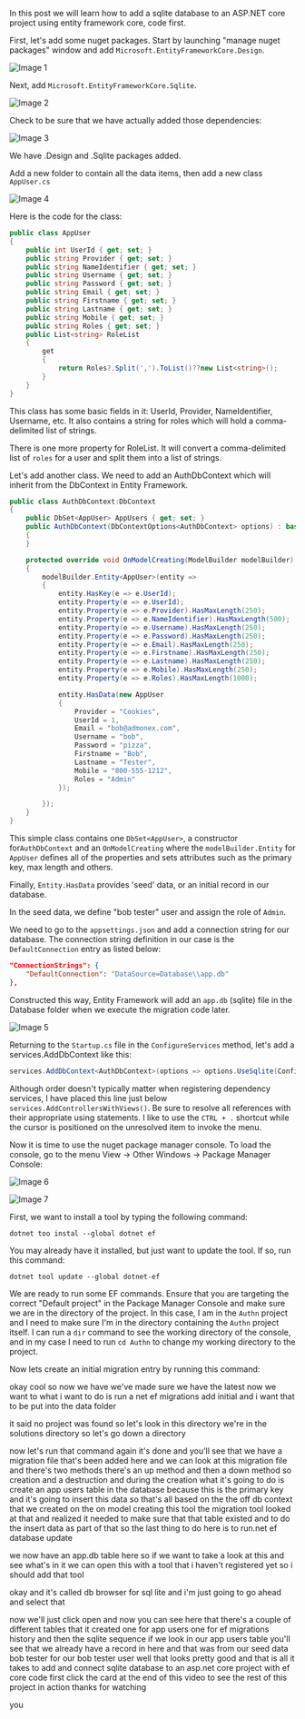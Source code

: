 In this post we will learn how to add a sqlite database to an ASP.NET core project using entity framework core, code first.

First, let's add some nuget packages. Start by launching "manage nuget packages" window and add `Microsoft.EntityFrameworkCore.Design`.

![Image 1](https://raw.githubusercontent.com/mobiletonster/blogposts/main/code/aspnetcore/images/addsqlitedb/1-efcoredesign-cropped.jpg#screenshot "manage nuget - add ef core design")


Next, add `Microsoft.EntityFrameworkCore.Sqlite`.

![Image 2](https://raw.githubusercontent.com/mobiletonster/blogposts/main/code/aspnetcore/images/addsqlitedb/2-efcoresqlite-cropped.jpg#screenshot "manage nuget - add ef core sqlite")


Check to be sure that we have actually added those dependencies:

![Image 3](https://raw.githubusercontent.com/mobiletonster/blogposts/main/code/aspnetcore/images/addsqlitedb/3-dependenciesadded-cropped.jpg#screenshot "dependencies appear in solution explorer")

We have .Design and .Sqlite packages added.

Add a new folder to contain all the data items, then add a new class `AppUser.cs`

![Image 4](https://raw.githubusercontent.com/mobiletonster/blogposts/main/code/aspnetcore/images/addsqlitedb/4-datafolder-appuserclass-cropped.jpg#screenshot)

Here is the code for the class:

```csharp
public class AppUser
{
    public int UserId { get; set; }
    public string Provider { get; set; }
    public string NameIdentifier { get; set; }
    public string Username { get; set; }
    public string Password { get; set; }
    public string Email { get; set; }
    public string Firstname { get; set; }
    public string Lastname { get; set; }
    public string Mobile { get; set; }
    public string Roles { get; set; }
    public List<string> RoleList
    {
        get
        {
            return Roles?.Split(',').ToList()??new List<string>();
        }
    }
}
```

This class has some basic fields in it:
UserId, Provider, NameIdentifier, Username, etc. It also contains a string for roles which will hold a comma-delimited list of strings.

There is one more property for RoleList. It will convert a comma-delimited list of `roles` for a user and split them into a list of strings.

Let's add another class. We need to add an AuthDbContext which will inherit from the DbContext in Entity Framework.

```csharp
public class AuthDbContext:DbContext
{
    public DbSet<AppUser> AppUsers { get; set; }
    public AuthDbContext(DbContextOptions<AuthDbContext> options) : base(options)
    {
    }

    protected override void OnModelCreating(ModelBuilder modelBuilder)
    {
        modelBuilder.Entity<AppUser>(entity =>
        {
            entity.HasKey(e => e.UserId);
            entity.Property(e => e.UserId);
            entity.Property(e => e.Provider).HasMaxLength(250);
            entity.Property(e => e.NameIdentifier).HasMaxLength(500);
            entity.Property(e => e.Username).HasMaxLength(250);
            entity.Property(e => e.Password).HasMaxLength(250);
            entity.Property(e => e.Email).HasMaxLength(250);
            entity.Property(e => e.Firstname).HasMaxLength(250);
            entity.Property(e => e.Lastname).HasMaxLength(250);
            entity.Property(e => e.Mobile).HasMaxLength(250);
            entity.Property(e => e.Roles).HasMaxLength(1000);

            entity.HasData(new AppUser
            {
                Provider = "Cookies",
                UserId = 1,
                Email = "bob@admonex.com",
                Username = "bob",
                Password = "pizza",
                Firstname = "Bob",
                Lastname = "Tester",
                Mobile = "800-555-1212",
                Roles = "Admin"
            });

        });
    }
}
```

This simple class contains one `DbSet<AppUser>`,  a constructor for`AuthDbContext` and an `OnModelCreating` where the `modelBuilder.Entity` for `AppUser` defines all of the properties and sets attributes such as the primary key, max length and others.  

Finally, `Entity.HasData` provides 'seed' data, or an initial record in our database.

In the seed data, we define "bob tester" user and assign the role of `Admin`.

We need to go to the `appsettings.json` and add a connection string for our database. The connection string definition in our case is the `DefaultConnection` entry as listed below:

```json
"ConnectionStrings": {
    "DefaultConnection": "DataSource=Database\\app.db"
},
``` 
 Constructed this way, Entity Framework will add an `app.db` (sqlite) file in the Database folder when we execute the migration code later.
 
![Image 5](https://raw.githubusercontent.com/mobiletonster/blogposts/main/code/aspnetcore/images/addsqlitedb/5-app.db-cropped.jpg#screenshot)

Returning to the `Startup.cs` file in the `ConfigureServices` method, let's add a services.AddDbContext like this:

```csharp
services.AddDbContext<AuthDbContext>(options => options.UseSqlite(Configuration.GetConnectionString("DefaultConnection")));
```

Although order doesn't typically matter when registering dependency services, I have placed this line just below `services.AddControllersWithViews()`. Be sure to resolve all references with their appropriate using statements. I like to use the `CTRL + .` shortcut while the cursor is positioned on the unresolved item to invoke the menu. 

Now it is time to use the nuget package manager console. To load the console, go to the menu View -> Other Windows -> Package Manager Console:

![Image 6](https://raw.githubusercontent.com/mobiletonster/blogposts/main/code/aspnetcore/images/addsqlitedb/6-findpackagemanager-cropped.jpg#screenshot)


![Image 7](https://raw.githubusercontent.com/mobiletonster/blogposts/main/code/aspnetcore/images/addsqlitedb/7-nugetpackagemanager-cropped.jpg#screenshot)

First, we want to install a tool by typing the following command:

```console
dotnet too instal --global dotnet ef
```

You may already have it installed, but just want to update the tool. If so, run this command:

```console
dotnet tool update --global dotnet-ef
```

We are ready to run some EF commands. Ensure that you are targeting the correct "Default project" in the Package Manager Console and make sure we are in the directory of the project. In this case, I am in the `Authn` project and I need to make sure I'm in the directory containing the `Authn` project itself. I can run a `dir` command to see the working directory of the console, and in my case I need to run `cd Authn` to change my working directory to the project. 

Now lets create an initial migration entry by running this command:


okay cool so now we have we've made sure we have the latest now we want to what i want to do is run a net ef migrations add initial and i want that to be put into the data folder

it said no project was found so let's look in this directory we're in the solutions directory so let's go down a directory

now let's run that command again it's done and you'll see that we have a migration file that's been added here and we can look at this migration file and there's two methods there's an up method and then a down method so creation and a destruction and during the creation what it's going to do is create an app users table in the database because this is the primary key and it's going to insert this data so that's all based on the the off db context that we created on the on model creating this tool the migration tool looked at that and realized it needed to make sure that that table existed and to do the insert data as part of that so the last thing to do here is to run.net ef database update

we now have an app.db table here so if we want to take a look at this and see what's in it we can open this with a tool that i haven't registered yet so i should add that tool

okay and it's called db browser for sql lite and i'm just going to go ahead and select that

now we'll just click open and now you can see here that there's a couple of different tables that it created one for app users one for ef migrations history and then the sqlite sequence if we look in our app users table you'll see that we already have a record in here and that was from our seed data bob tester for our bob tester user well that looks pretty good and that is all it takes to add and connect sqlite database to an asp.net core project with ef core code first click the card at the end of this video to see the rest of this project in action thanks for watching

you
